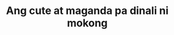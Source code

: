 ---
layout: post
title: Ang cute at maganda pa dinali ni mokong
duration: '00:41'
view: 120
rate: 2
video: 'https://flashservice.xvideos.com/embedframe/26977077'
category: 
 - pinay
tags: 
 - pinay-sex
 - nene
 - mokong
 - fucked
priority: 0.9
changefreq: daily
---